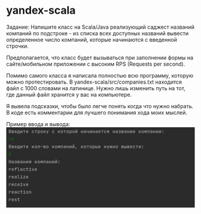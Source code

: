 # yandex-scala

Задание: 
Напишите класс на Scala/Java реализующий саджест названий компаний по подстроке - из списка всех доступных названий вывести определенное число компаний, которые начинаются с введенной строчки.

Предполагается, что класс будет вызываться при заполнении формы на сайте/мобильном приложении с высоким RPS (Requests per second).

Помимо самого класса я написала полностью всю программу, которую можно протестировать. В yandex-scala/src/companies.txt находится файл с 1000 словами на латинице. Нужно лишь изменить путь на тот, где данный файл хранится у вас на компьютере.

Я вывела подсказки, чтобы было легче понять когда что нужно набрать. В коде есть комментарии для лучшего понимания хода моих мыслей.

Пример ввода и вывода:
![](https://github.com/malevinsky/yandex-scala/blob/master/src/picture/Screenshot%20from%202021-02-04%2015-35-02.png)
